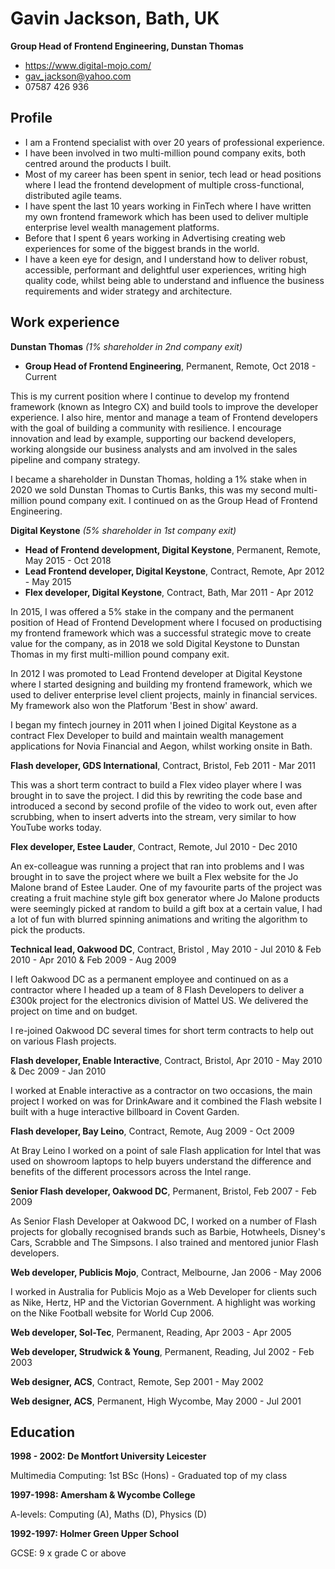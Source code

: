 # Gavin Jackson, Bath, UK

**Group Head of Frontend Engineering, Dunstan Thomas**

- https://www.digital-mojo.com/
- gav_jackson@yahoo.com
- 07587 426 936

## Profile


- I am a Frontend specialist with over 20 years of professional experience.  
- I have been involved in two multi-million pound company exits, both centred around the products I built.  
- Most of my career has been spent in senior, tech lead or head positions where I lead the frontend development of multiple cross-functional, distributed agile teams.  
- I have spent the last 10 years working in FinTech where I have written my own frontend framework which has been used to deliver multiple enterprise level wealth management platforms.  
- Before that I spent 6 years working in Advertising creating web experiences for some of the biggest brands in the world.  
- I have a keen eye for design, and I understand how to deliver robust, accessible, performant and delightful user experiences, writing high quality code, whilst being able to understand and influence the business requirements and wider strategy and architecture.


## Work experience

**Dunstan Thomas** *(1% shareholder in 2nd company exit)*

- **Group Head of Frontend Engineering**, Permanent, Remote, Oct 2018 - Current

This is my current position where I continue to develop my frontend framework (known as Integro CX) and build tools to improve the developer experience.  I also hire, mentor and manage a team of Frontend developers with the goal of building a community with resilience.  I encourage innovation and lead by example, supporting our backend developers, working alongside our business analysts and am involved in the sales pipeline and company strategy.  

I became a shareholder in Dunstan Thomas, holding a 1% stake when in 2020 we sold Dunstan Thomas to Curtis Banks, this was my second multi-million pound company exit. I continued on as the Group Head of Frontend Engineering.

**Digital Keystone** *(5% shareholder in 1st company exit)*

- **Head of Frontend development, Digital Keystone**, Permanent, Remote, May 2015 - Oct 2018
- **Lead Frontend developer, Digital Keystone**, Contract, Remote, Apr 2012 - May 2015
- **Flex developer, Digital Keystone**, Contract, Bath, Mar 2011 - Apr 2012

In 2015, I was offered a 5% stake in the company and the permanent position of Head of Frontend Development where I focused on productising my frontend framework which was a successful strategic move to create value for the company, as in 2018 we sold Digital Keystone to Dunstan Thomas in my first multi-million pound company exit.

In 2012 I was promoted to Lead Frontend developer at Digital Keystone where I started designing and building my frontend framework, which we used to deliver enterprise level client projects, mainly in financial services. My framework also won the Platforum 'Best in show' award.  

I began my fintech journey in 2011 when I joined Digital Keystone as a contract Flex Developer to build and maintain wealth management applications for Novia Financial and Aegon, whilst working onsite in Bath.


**Flash developer, GDS International**, Contract, Bristol, Feb 2011 - Mar 2011

This was a short term contract to build a Flex video player where I was brought in to save the project. I did this by rewriting the code base and introduced a second by second profile of the video to work out, even after scrubbing, when to insert adverts into the stream, very similar to how YouTube works today.

**Flex developer, Estee Lauder**, Contract, Remote, Jul 2010 - Dec 2010

An ex-colleague was running a project that ran into problems and I was brought in to save the project where we built a Flex website for the Jo Malone brand of Estee Lauder. One of my favourite parts of the project was creating a fruit machine style gift box generator where Jo Malone products were seemingly picked at random to build a gift box at a certain value, I had a lot of fun with blurred spinning animations and writing the algorithm to pick the products. 

**Technical lead, Oakwood DC**, Contract, Bristol , May 2010 - Jul 2010 & Feb 2010 - Apr 2010 & Feb 2009 - Aug 2009

I left Oakwood DC as a permanent employee and continued on as a contractor where I headed up a team of 8 Flash Developers to deliver a £300k project for the electronics division of Mattel US.  We delivered the project on time and on budget.

I re-joined Oakwood DC several times for short term contracts to help out on various Flash projects.

**Flash developer, Enable Interactive**, Contract, Bristol, Apr 2010 - May 2010 & Dec 2009 - Jan 2010

I worked at Enable interactive as a contractor on two occasions, the main project I worked on was for DrinkAware and it combined the Flash website I built with a huge interactive billboard in Covent Garden.

**Flash developer, Bay Leino**, Contract, Remote, Aug 2009 - Oct 2009

At Bray Leino I worked on a point of sale Flash application for Intel that was used on showroom laptops to help buyers understand the difference and benefits of the different processors across the Intel range.

**Senior Flash developer, Oakwood DC**, Permanent, Bristol, Feb 2007 - Feb 2009

As Senior Flash Developer at Oakwood DC, I worked on a number of Flash projects for globally recognised brands such as Barbie, Hotwheels, Disney's Cars, Scrabble and The Simpsons. I also trained and mentored junior Flash developers.

**Web developer, Publicis Mojo**, Contract, Melbourne, Jan 2006 - May 2006

I worked in Australia for Publicis Mojo as a Web Developer for clients such as Nike, Hertz, HP and the Victorian Government.  A highlight was working on the Nike Football website for World Cup 2006.

**Web developer, Sol-Tec**, Permanent, Reading, Apr 2003 - Apr 2005

**Web developer, Strudwick & Young**, Permanent, Reading, Jul 2002 - Feb 2003

**Web designer, ACS**, Contract, Remote,
Sep 2001 - May 2002

**Web designer, ACS**, Permanent, High Wycombe,
May 2000 - Jul 2001

## Education

**1998 - 2002: De Montfort University Leicester**

Multimedia Computing: 1st BSc (Hons) - Graduated top of my class

**1997-1998: Amersham & Wycombe College**

A-levels: Computing (A), Maths (D), Physics (D)

**1992-1997: Holmer Green Upper School**

GCSE: 9 x grade C or above

